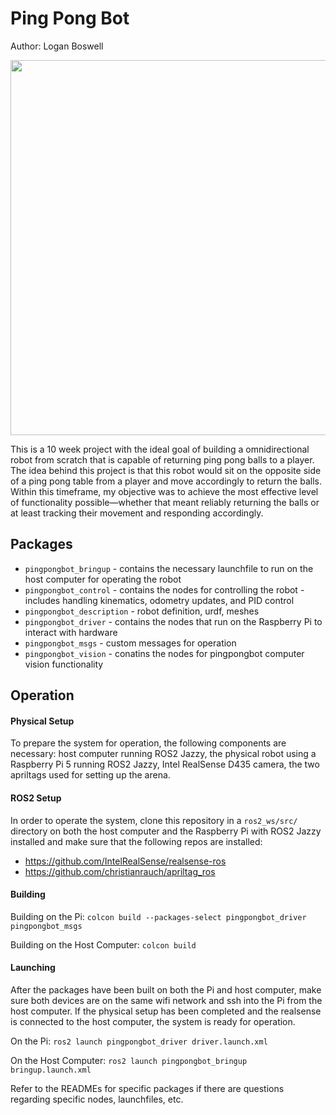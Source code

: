 # Ping Pong Bot

Author: Logan Boswell

<p align="center">
  <img src="https://github.com/user-attachments/assets/16626542-416e-4f46-9ec2-85a44c1898e3" width="600"/>
</p>

This is a 10 week project with the ideal goal of building a omnidirectional robot from scratch that is capable of returning ping pong balls to a player. The idea behind this project is that this robot would sit on the opposite side of a ping pong table from a player and move accordingly to return the balls. Within this timeframe, my objective was to achieve the most effective level of functionality possible—whether that meant reliably returning the balls or at least tracking their movement and responding accordingly.

## Packages
- `pingpongbot_bringup` - contains the necessary launchfile to run on the host computer for operating the robot
- `pingpongbot_control` - contains the nodes for controlling the robot - includes handling kinematics, odometry updates, and PID control
- `pingpongbot_description` - robot definition, urdf, meshes
- `pingpongbot_driver` - contains the nodes that run on the Raspberry Pi to interact with hardware
- `pingpongbot_msgs` - custom messages for operation
- `pingpongbot_vision` - conatins the nodes for pingpongbot computer vision functionality

## Operation

#### Physical Setup
To prepare the system for operation, the following components are necessary: host computer running ROS2 Jazzy, the physical robot using a Raspberry Pi 5 running ROS2 Jazzy, Intel RealSense D435 camera, the two apriltags used for setting up the arena.

#### ROS2 Setup
In order to operate the system, clone this repository in a `ros2_ws/src/` directory on both the host computer and the Raspberry Pi with ROS2 Jazzy installed and make sure that the following repos are installed: 
- https://github.com/IntelRealSense/realsense-ros
- https://github.com/christianrauch/apriltag_ros

#### Building

Building on the Pi:
`colcon build --packages-select pingpongbot_driver pingpongbot_msgs`

Building on the Host Computer:
`colcon build`

#### Launching
After the packages have been built on both the Pi and host computer, make sure both devices are on the same wifi network and ssh into the Pi from the host computer. If the physical setup has been completed and the realsense is connected to the host computer, the system is ready for operation.

On the Pi:
`ros2 launch pingpongbot_driver driver.launch.xml`

On the Host Computer:
`ros2 launch pingpongbot_bringup bringup.launch.xml`

Refer to the READMEs for specific packages if there are questions regarding specific nodes, launchfiles, etc.